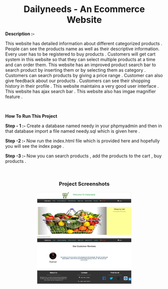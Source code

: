 <h1 align="center">Dailyneeds - An Ecommerce Website</h1>

<b>Description :- </b>
<p>This website has detailed information about different categorized products . People can see the products name as well as their descriptive information. Every user has to be registered to buy products . Customers will get cart system in this website so that they can select multiple products at a time and can order them. This website has an improved product search bar to search product by inserting them or by selecting them as category . Customers can search products by giving a price range . Customer can also give feedback about our products . Customers can see their shopping history in their profile . This website maintains a very good user interface . This website has ajax search bar . This website also has imgae magnifier feature . </p>
<br>

**How To Run This Project**

<p><b> Step - 1 :- </b> Create a database named needy in your phpmyadmin and then in that database import a file named needy.sql which is given here . </p>

<p><b> Step -2 :- </b> Now run the index.html file which is provided here and hopefully you will see the index page . </p>

<p><b> Step -3 :- </b> Now you can search products , add the products to the cart , buy products . </p>
<br>


<h3 align="center">Project Screenshots</h1>

<p align="center">
  <img src="images/dal1.JPG" width="300">
  <img src="images/dal2.JPG" width="300">
</p>  
